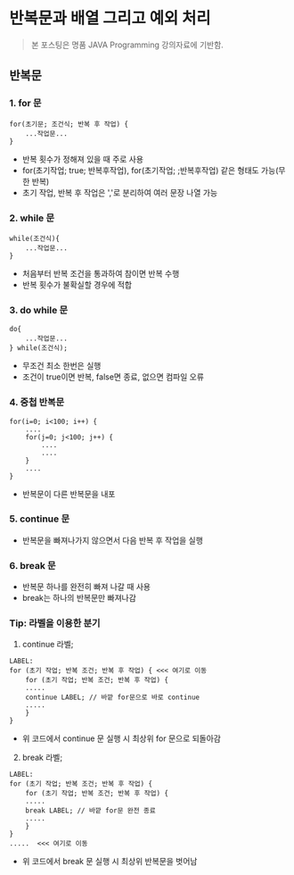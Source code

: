 # 반복문과 배열 그리고 예외 처리
> 본 포스팅은 명품 JAVA Programming 강의자료에 기반함.

## 반복문

### 1. for 문  
```
for(초기문; 조건식; 반복 후 작업) {
    ...작업문...
}
```
- 반복 횟수가 정해져 있을 때 주로 사용
- for(초기작업; true; 반복후작업), for(초기작업; ;반복후작업) 같은 형태도 가능(무한 반복)
- 초기 작업, 반복 후 작업은 ','로 분리하여 여러 문장 나열 가능

### 2. while 문
```
while(조건식){
    ...작업문...
}
```
- 처음부터 반복 조건을 통과하여 참이면 반복 수행
- 반복 횟수가 불확실할 경우에 적합

### 3. do while 문
```
do{
    ...작업문...
} while(조건식);
```
- 무조건 최소 한번은 실행
- 조건이 true이면 반복, false면 종료, 없으면 컴파일 오류

### 4. 중첩 반복문
```
for(i=0; i<100; i++) {
    ....
    for(j=0; j<100; j++) {
        ....
        ....
    }
    ....
}
```
- 반복문이 다른 반복문을 내포

### 5. continue 문
- 반복문을 빠져나가지 않으면서 다음 반복 후 작업을 실행

### 6. break 문
- 반복문 하나를 완전히 빠져 나갈 때 사용
- break는 하나의 반복문만 빠져나감

### Tip: 라벨을 이용한 분기
1. continue 라벨;
```
LABEL:
for (초기 작업; 반복 조건; 반복 후 작업) { <<< 여기로 이동
    for (초기 작업; 반복 조건; 반복 후 작업) {
    .....
    continue LABEL; // 바깥 for문으로 바로 continue
    .....
    }
}
```
- 위 코드에서 continue 문 실행 시 최상위 for 문으로 되돌아감

2. break 라벨;
```
LABEL:
for (초기 작업; 반복 조건; 반복 후 작업) {
    for (초기 작업; 반복 조건; 반복 후 작업) {
    .....
    break LABEL; // 바깥 for문 완전 종료
    .....
    }
}
.....  <<< 여기로 이동
```
- 위 코드에서 break 문 실행 시 최상위 반복문을 벗어남